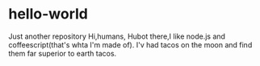 # hello-world
Just another repository
Hi,humans,
Hubot there,I like node.js and coffeescript(that's whta I'm made of).
I'v had tacos on the moon and find them far superior to earth tacos.
